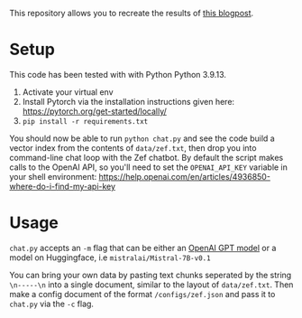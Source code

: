 This repository allows you to recreate the results of [this blogpost](https://www.ksadov.com/posts/2024-02-16-rag.html).

# Setup
This code has been tested with with Python Python 3.9.13.

1. Activate your virtual env
2. Install Pytorch via the installation instructions given here: https://pytorch.org/get-started/locally/
3. `pip install -r requirements.txt`

You should now be able to run `python chat.py` and see the code build a vector index from the contents of `data/zef.txt`, then drop you into command-line chat loop with the Zef chatbot. By default the script makes calls to the OpenAI API, so you'll need to set the `OPENAI_API_KEY` variable in your shell environment: https://help.openai.com/en/articles/4936850-where-do-i-find-my-api-key

# Usage

`chat.py` accepts an `-m` flag that can be either an [OpenAI GPT model](https://platform.openai.com/docs/models/continuous-model-upgrades) or a model on Huggingface, i.e `mistralai/Mistral-7B-v0.1`

You can bring your own data by pasting text chunks seperated by the string `\n-----\n` into a single document, similar to the layout of `data/zef.txt`. Then make a config document of the format `/configs/zef.json` and pass it to `chat.py` via the `-c` flag.

